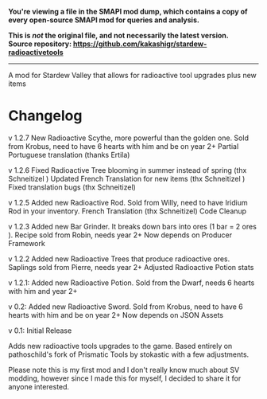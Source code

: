 **You're viewing a file in the SMAPI mod dump, which contains a copy of every open-source SMAPI mod
for queries and analysis.**

**This is _not_ the original file, and not necessarily the latest version.**  
**Source repository: https://github.com/kakashigr/stardew-radioactivetools**

----

A mod for Stardew Valley that allows for radioactive tool upgrades plus new items

# Changelog

v 1.2.7
New Radioactive Scythe, more powerful than the golden one. Sold from Krobus, need to have 6 hearts with him and be on year 2+
Partial Portuguese translation (thanks Ertila)

v 1.2.6
Fixed Radioactive Tree blooming in summer instead of spring ﻿(thx ﻿﻿Schneitizel﻿ )
Updated French Translation for new items (thx Schneitizel )
Fixed translation bugs (thx Schneitizel)

v 1.2.5
Added new Radioactive Rod. Sold from Willy, need to have Iridium Rod in your inventory.
French Translation (thx Schneitizel)
Code Cleanup

v 1.2.3
Added new Bar Grinder. It breaks down bars into ores (1 bar = 2 ores ). Recipe sold from Robin, needs year 2+
Now depends on Producer Framework

v 1.2.2 
Added new Radioactive Trees that produce radioactive ores. Saplings sold from Pierre, needs  year 2+ 
Adjusted Radioactive Potion stats

v 1.2.1:
Added new Radioactive Potion. Sold from the Dwarf, needs 6 hearts with him and year 2+

v 0.2:
Added new Radioactive Sword. Sold from Krobus, need to have 6 hearts with him and be on year 2+
Now depends on JSON Assets

v 0.1: Initial Release

Adds new radioactive tools upgrades to the game. Based entirely on pathoschild's fork of Prismatic Tools by stokastic with a few adjustments.

Please note this is my first mod and I don't really know much about SV modding, however since I made this for myself, I decided to share it for anyone interested.
